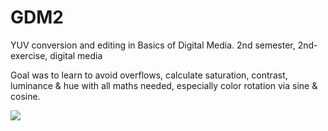 # GDM2
YUV conversion and editing in Basics of Digital Media. 2nd semester, 2nd-exercise, digital media

Goal was to learn to avoid overflows, calculate saturation, contrast, luminance & hue with all
maths needed, especially color rotation via sine & cosine.

<img src="ImageEdit_show.gif">
